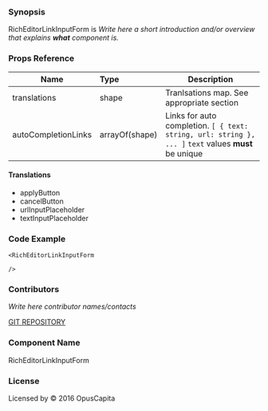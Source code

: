 ### Synopsis

RichEditorLinkInputForm is 
*Write here a short introduction and/or overview that explains **what** component is.*

### Props Reference

| Name                          | Type                  | Description                                                |
| ------------------------------|:----------------------| -----------------------------------------------------------|
| translations | shape | Tranlsations map. See 	appropriate section |
| autoCompletionLinks | arrayOf(shape) | Links for auto completion. `[ { text: string, url: string }, ... ]` `text` values **must** be unique |

#### Translations
* applyButton
* cancelButton
* urlInputPlaceholder
* textInputPlaceholder

### Code Example

```
<RichEditorLinkInputForm 
  
/>
```

### Contributors
*Write here contributor names/contacts*

[GIT REPOSITORY](http://buildserver.jcatalog.com/gitweb/?p=js-react-application-generator.git)

### Component Name

RichEditorLinkInputForm

### License

Licensed by © 2016 OpusCapita

